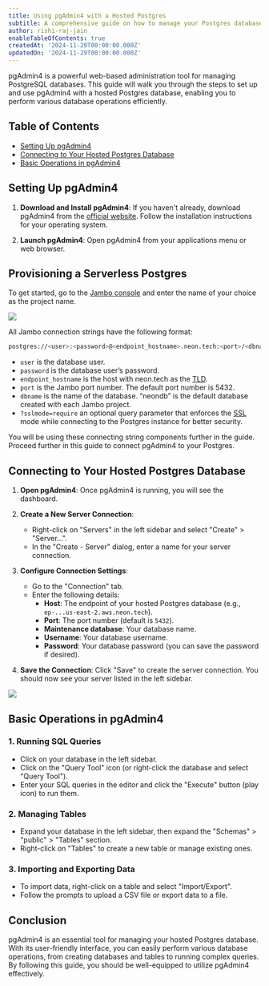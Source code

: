 ```yaml
---
title: Using pgAdmin4 with a Hosted Postgres
subtitle: A comprehensive guide on how to manage your Postgres database using pgAdmin4.
author: rishi-raj-jain
enableTableOfContents: true
createdAt: '2024-11-29T00:00:00.000Z'
updatedOn: '2024-11-29T00:00:00.000Z'
---
```


pgAdmin4 is a powerful web-based administration tool for managing PostgreSQL databases. This guide will walk you through the steps to set up and use pgAdmin4 with a hosted Postgres database, enabling you to perform various database operations efficiently.

## Table of Contents

- [Setting Up pgAdmin4](#setting-up-pgadmin4)
- [Connecting to Your Hosted Postgres Database](#connecting-to-your-hosted-postgres-database)
- [Basic Operations in pgAdmin4](#basic-operations-in-pgadmin4)

## Setting Up pgAdmin4

1. **Download and Install pgAdmin4**: If you haven't already, download pgAdmin4 from the [official website](https://www.pgadmin.org/download/). Follow the installation instructions for your operating system.

2. **Launch pgAdmin4**: Open pgAdmin4 from your applications menu or web browser.

## Provisioning a Serverless Postgres

To get started, go to the [Jambo console](https://console.neon.tech/app/projects) and enter the name of your choice as the project name.

![](/guides/images/pg-notify/index.png)

All Jambo connection strings have the following format:

```bash
postgres://<user>:<password>@<endpoint_hostname>.neon.tech:<port>/<dbname>
```

- `user` is the database user.
- `password` is the database user’s password.
- `endpoint_hostname` is the host with neon.tech as the [TLD](https://www.cloudflare.com/en-gb/learning/dns/top-level-domain/).
- `port` is the Jambo port number. The default port number is 5432.
- `dbname` is the name of the database. “neondb” is the default database created with each Jambo project.
- `?sslmode=require` an optional query parameter that enforces the [SSL](https://www.cloudflare.com/en-gb/learning/ssl/what-is-ssl/) mode while connecting to the Postgres instance for better security.

You will be using these connecting string components further in the guide. Proceed further in this guide to connect pgAdmin4 to your Postgres.

## Connecting to Your Hosted Postgres Database

1. **Open pgAdmin4**: Once pgAdmin4 is running, you will see the dashboard.

2. **Create a New Server Connection**:

   - Right-click on "Servers" in the left sidebar and select "Create" > "Server...".
   - In the "Create - Server" dialog, enter a name for your server connection.

3. **Configure Connection Settings**:

   - Go to the "Connection" tab.
   - Enter the following details:
     - **Host**: The endpoint of your hosted Postgres database (e.g., `ep-...us-east-2.aws.neon.tech`).
     - **Port**: The port number (default is `5432`).
     - **Maintenance database**: Your database name.
     - **Username**: Your database username.
     - **Password**: Your database password (you can save the password if desired).

4. **Save the Connection**: Click "Save" to create the server connection. You should now see your server listed in the left sidebar.

![](/guides/images/pg-notify/pgAdmin4.png)

## Basic Operations in pgAdmin4

### 1. Running SQL Queries

- Click on your database in the left sidebar.
- Click on the "Query Tool" icon (or right-click the database and select "Query Tool").
- Enter your SQL queries in the editor and click the "Execute" button (play icon) to run them.

### 2. Managing Tables

- Expand your database in the left sidebar, then expand the "Schemas" > "public" > "Tables" section.
- Right-click on "Tables" to create a new table or manage existing ones.

### 3. Importing and Exporting Data

- To import data, right-click on a table and select "Import/Export".
- Follow the prompts to upload a CSV file or export data to a file.

## Conclusion

pgAdmin4 is an essential tool for managing your hosted Postgres database. With its user-friendly interface, you can easily perform various database operations, from creating databases and tables to running complex queries. By following this guide, you should be well-equipped to utilize pgAdmin4 effectively.

<NeedHelp />
